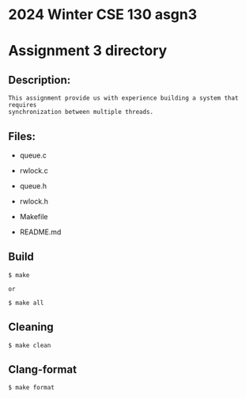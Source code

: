# 2024 Winter CSE 130 asgn3
# Assignment 3 directory


## Description:    
	
	This assignment provide us with experience building a system that requires
	synchronization between multiple threads.
	
	
## Files:     
* queue.c
- rwlock.c
* queue.h
- rwlock.h
* Makefile
- README.md


## Build      

	$ make    
	
	or     
	
	$ make all             
	
	
## Cleaning        

	$ make clean   
	
	
## Clang-format       

	$ make format        
	
	
      
